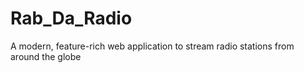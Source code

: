 # Rab_Da_Radio
A modern, feature-rich web application to stream radio stations from around the globe
